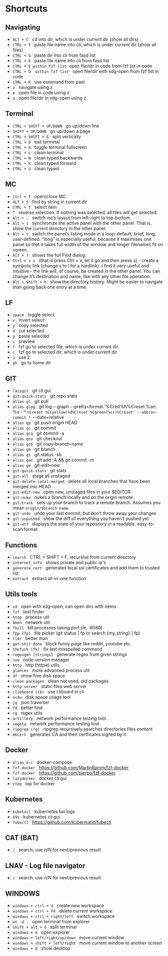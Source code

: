 # Shortcuts

## Navigating
* `ALT + C` &nbsp; cd into dir, which is under current dir (show all dirs)
* `CTRL + T` &nbsp; paste file name into cli, which is under current dir (show all files)
* `CTRL + G` &nbsp; paste dir into cli from fasd list
* `CTRL + E` &nbsp; paste file name into cli from fasd list
* `CTRL + E within fzf list`&nbsp; open file/dir in code from fzf list in code
* `CTRL + O  within fzf list` &nbsp; open file/dir with xdg-open from fzf list in code
* `CTRL + R` &nbsp; use command from past
* `z` &nbsp; navigate using z
* `e` &nbsp; open file in code using z
* `o` &nbsp; open file/dir in xdg-open using z

## Terminal
* `CTRL + SHIFT + UP/DOWN` &nbsp; go up/down line
* `SHIFT + UP/DOWN` &nbsp; go up/down a page
* `CTRL + SHIFT + E` &nbsp; split vertically
* `CTRL + D` &nbsp; exit terminal
* `CTRL + X` &nbsp; toggle terminal fullscreen
* `CTRL + L` &nbsp; clean terminal
* `CTRL + W` &nbsp; clean typed backwards
* `CTRL + K` &nbsp; clean typed forward
* `CTRL + U` &nbsp; clean typed

## MC
* `Ctrl + f` &nbsp; open/close MC
* `ALT + S` &nbsp; find by string in current dir
* `CTRL + T` &nbsp; select item
* \* &nbsp; reverse selection. If nothing was selected, all files will get selected.
* `Alt + ,` &nbsp; switch mc’s layout from left-right to top-bottom
* `Alt + i` &nbsp; synchronize the active panel with the other panel. That is, show the current directory in the other panel.
* `Alt + t` &nbsp; switch the panel’s listing mode in a loop: default, brief, long, user-defined. “long” is especially useful, because it maximises one panel so that it takes full width of the window and longer filenames fit on screen.
* `Alt + ?` &nbsp; shows the full Find dialog.
* `Ctrl + x s` &nbsp; (that is press Ctrl + x, let it go and then press s) - create a symbolic link (change s to l for a hardlink). I find it very useful and intuitive - the link will, of course, be created in the other panel. You can change it’s destination and name, like with any other file operation.
* `Alt + Shift + h` &nbsp; show the directory history. Might be easier to navigate than going back one entry at a time.

## LF 
* `space` &nbsp; toggle select
* `v` &nbsp; invert select
* `y` &nbsp; copy selected
* `d` &nbsp; cut selected
* `p` &nbsp; paste selected
* `i` &nbsp; preview
* `f` &nbsp; fzf go to selected file, which is under current dir
* `c` &nbsp; fzf go to selected dir, which is under current dir
* `z` &nbsp; use z
* `gh` &nbsp; go to home dir

## GIT
* `lazygit` &nbsp; git cli gui
* `git-quick-stats` &nbsp; git repo stats
* `alias gl` &nbsp; git pull
* `alias glog` &nbsp; git log --graph --pretty=format:'%Cred%h%Creset %an: %s - * `%Creset %C(yellow)%d%Creset %Cgreen(%cr)%Creset' --abbrev-commit * `--date=relative
* `alias gp` &nbsp; git push origin HEAD
* `alias gc` &nbsp; git commit
* `alias gca` &nbsp; git commit -a
* `alias gco` &nbsp; git checkout
* `alias gcb` &nbsp; git copy-branch-name
* `alias gb` &nbsp; git branch
* `alias gs` &nbsp; git status -sb
* `alias gac` &nbsp; git add -A && git commit -m
* `alias ge` &nbsp; git-edit-new
* `git-quick-stats` &nbsp; git stats
* `git-all` &nbsp; stage all unstaged
* `git-delete-local-merged` &nbsp; delete all local branches that have been merged into HEAD
* `git-edit-new` &nbsp; open new, unstaged files in your $EDITOR
* `git-nuke` &nbsp; nukes a branch locally and on the origin remote
* `git-track` &nbsp; sets up your branch to track a remote branch. Assumes you mean `origin/$branch-name`.
* `git-undo` &nbsp; undo your last commit, but don't throw away your changes
* `git-unpushed` &nbsp; show the diff of everything you haven't pushed yet
* `git-wtf` &nbsp; displays the state of your repository in a readable, easy-to-scan format

## Functions
* `search` &nbsp; CTRL + SHIFT + F, recursive from current directory
* `internet_info` &nbsp; shows private and public ip's
* `generate_cert` &nbsp; generates local ssl certificates and add them to trusted list
* `extract` &nbsp; extract all-in-one function

## Utils tools
* `xd` &nbsp; open with xdg-open, can open dirs with nemo
* `fzf` &nbsp; text finder
* `htop` &nbsp; process util
* `bmon` &nbsp; network util
* `fkill` &nbsp; kill processes taking port (ie. :8080)
* `fpp (fp)` &nbsp; file picker (git status | fp or search {my_string} | fp)
* `tldr` &nbsp; better man
* `get-shit-done` &nbsp; block funny page like reddit, youtube etc.
* `thefuck (fk)` &nbsp; fix last misspelled command
* `regexgen [strings]` &nbsp; generate regex from given strings
* `nvm` &nbsp; node version manager
* `http` &nbsp; http (httpie) utils
* `glances` &nbsp; more advanced process util
* `df` &nbsp; show free disk space
* `clean-packages` &nbsp; clean not used, old packages
* `http-server` &nbsp; static files web server
* `clibboard (cb)` &nbsp; use cliboard in cli
* `ncdu` &nbsp; disk space usage tool
* `jq` &nbsp; json traverser
* `fd` &nbsp; better find
* `rg` &nbsp; regex utils
* `artillery` &nbsp; network performance testing tool
* `vegeta` &nbsp; network performance testing tool
* `ripgrep (rg)` &nbsp; ripgrep recursively searches directories files content
* `mkcert` &nbsp; generates CA and then certficates signed by it

## Docker
* `alias d-c` &nbsp; docker-compose
* `fzf-docker` &nbsp; https://github.com/MartinRamm/fzf-docker
* `fzf-docker` &nbsp; https://github.com/pierpo/fzf-docker
* `lazydocker` &nbsp; docker cli gui
* `ctop` &nbsp; top for docker

## Kubernetes
* `kubetail` &nbsp; kubernetes tail logs
* `k9s` &nbsp; kubernetes cli gui
* `fubectl` &nbsp; https://github.com/kubermatic/fubectl

## CAT (BAT)
* `/` &nbsp; search, use n/N for next/previous result

## LNAV - Log file navigator
* `/` &nbsp; search, use n/N for next/previous result

## WINDOWS
* `windows + ctrl + d`  &nbsp; create new workspace
* `windows + ctrl + F4`  &nbsp; delete current workspace
* `windows + ctrl + right/left`  &nbsp; switch workspace
* `wt -d .`  &nbsp; open terminal from explorer
* `shift + alt + d`  &nbsp; split terminal
* `windows + e`  &nbsp; open explorer
* `windows + left/right/up/down`  &nbsp; move current window
* `windows + shift + left/right`  &nbsp; move current window to another screen
* `windows + d`  &nbsp; show desktop
